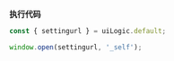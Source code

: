 <p class="panel-title"><b>执行代码</b></p>

```javascript
const { settingurl } = uiLogic.default;

window.open(settingurl, '_self');

```

